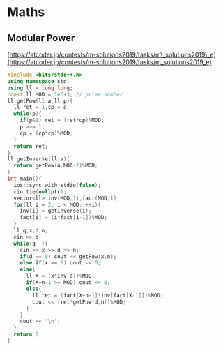 # Maths

## Modular Power

[https://atcoder.jp/contests/m-solutions2019/tasks/m\_solutions2019\_e](https://atcoder.jp/contests/m-solutions2019/tasks/m_solutions2019_e)

```cpp
#include <bits/stdc++.h>
using namespace std;
using ll = long long;
const ll MOD = 1e6+3; // prime number
ll getPow(ll a,ll p){
  ll ret = 1,cp = a;
  while(p){
    if(p&1) ret = (ret*cp)%MOD;
    p >>= 1;
    cp = (cp*cp)%MOD;
  }
  return ret;
}
ll getInverse(ll a){
  return getPow(a,MOD-2)%MOD;
}
int main(){
  ios::sync_with_stdio(false);
  cin.tie(nullptr);
  vector<ll> inv(MOD,1),fact(MOD,1);
  for(ll i = 2; i < MOD; ++i){
    inv[i] = getInverse(i);
    fact[i] = (i*fact[i-1])%MOD;
  }
  ll q,x,d,n;
  cin >> q;
  while(q--){
    cin >> x >> d >> n;
    if(d == 0) cout << getPow(x,n);
    else if(x == 0) cout << 0;
    else{
      ll X = (x*inv[d])%MOD;
      if(X+n-1 >= MOD) cout << 0;
      else{
        ll ret = (fact[X+n-1]*inv[fact[X-1]])%MOD;
        cout << (ret*getPow(d,n))%MOD;
      }
    }
    cout << '\n';
  }
  return 0;
}
```

